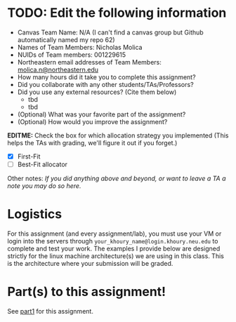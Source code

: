 # TODO: Edit the following information 

- Canvas Team Name: N/A (I can't find a canvas group but Github automatically named my repo 62)
- Names of Team Members: Nicholas Molica  
- NUIDs of Team members: 001229615
- Northeastern email addresses of Team Members: molica.n@northeastern.edu
- How many hours did it take you to complete this assignment?
- Did you collaborate with any other students/TAs/Professors?
- Did you use any external resources? (Cite them below)
  - tbd
  - tbd
- (Optional) What was your favorite part of the assignment?
- (Optional) How would you improve the assignment?

**EDITME:** Check the box for which allocation strategy you implemented (This helps the TAs with grading, we'll figure it out if you forget.)

- [x] First-Fit
- [ ] Best-Fit allocator

Other notes: *If you did anything above and beyond, or want to leave a TA a note you may do so here.*

# Logistics

For this assignment (and every assignment/lab), you must use your VM or login into the servers through `your_khoury_name@login.khoury.neu.edu` to complete and test your work. The examples I provide below are designed strictly for the linux machine architecture(s) we are using in this class. This is the  architecture where your submission will be graded.

# Part(s) to this assignment!

See   [part1](./part1) for this assignment.

